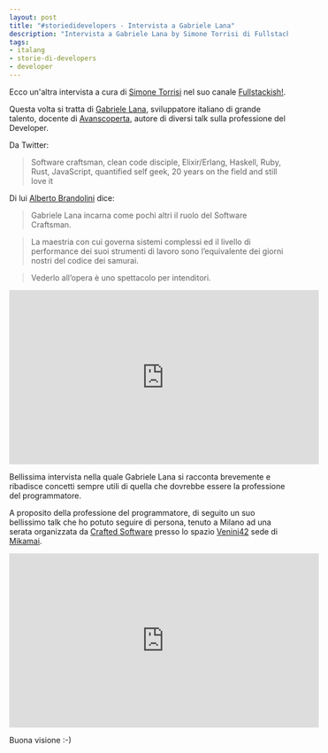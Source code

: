 ```yaml
---
layout: post
title: "#storiedidevelopers - Intervista a Gabriele Lana"
description: "Intervista a Gabriele Lana by Simone Torrisi di Fullstackish!"
tags:
- italang
- storie-di-developers
- developer
---
```



Ecco un'altra intervista a cura di [Simone Torrisi](https://twitter.com/storrisi) nel suo canale [Fullstackish!](https://www.youtube.com/channel/UCckCYs-msiC4Vs_nyg218Hw).

Questa volta si tratta di [Gabriele Lana](https://twitter.com/gabrielelana), sviluppatore italiano di grande talento, docente di [Avanscoperta](https://www.avanscoperta.it/it/trainer/gabriele-lana/), autore di diversi talk sulla professione del Developer.

Da Twitter:
> Software craftsman, clean code disciple, Elixir/Erlang, Haskell, Ruby, Rust, JavaScript, quantified self geek, 20 years on the field and still love it

Di lui [Alberto Brandolini](https://twitter.com/ziobrando) dice:
> Gabriele Lana incarna come pochi altri il ruolo del Software Craftsman.

> La maestria con cui governa sistemi complessi ed il livello di performance dei suoi strumenti di lavoro sono l’equivalente dei giorni nostri del codice dei samurai.

> Vederlo all’opera è uno spettacolo per intenditori.

<iframe width="560" height="315" src="https://www.youtube.com/embed/7i7Qdeo8MWg" frameborder="0" allow="accelerometer; autoplay; encrypted-media; gyroscope; picture-in-picture" allowfullscreen></iframe>

Bellissima intervista nella quale Gabriele Lana si racconta brevemente e ribadisce concetti sempre utili di quella che dovrebbe essere la professione del programmatore.

A proposito della professione del programmatore, di seguito un suo bellissimo talk che ho potuto seguire di persona, tenuto a Milano ad una serata organizzata da [Crafted Software](https://www.meetup.com/Crafted-Software/) presso lo spazio [Venini42](https://venini42.it/) sede di [Mikamai](https://www.mikamai.com/).

<iframe width="560" height="315" src="https://www.youtube.com/embed/xM03p6A8ppU" frameborder="0" allow="accelerometer; autoplay; encrypted-media; gyroscope; picture-in-picture" allowfullscreen></iframe>

Buona visione :-)